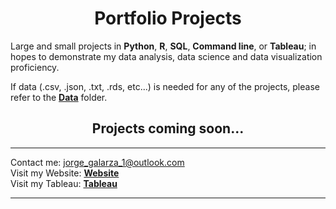 <h1 align="center"><b>Portfolio Projects</b></h1>

Large and small projects in **Python**, **R**, **SQL**, **Command line**, or **Tableau**; in hopes to demonstrate my data analysis, data science and data visualization proficiency.  

If data (.csv, .json, .txt, .rds, etc...) is needed for any of the projects, please refer to the [**Data**](https://github.com/jorgegalarza1/Portfolio_Projects/tree/main/Data) folder.  

<h2 align="center"><b>Projects coming soon...</b></h2>

---

Contact me: jorge_galarza_1@outlook.com  
Visit my Website: [**Website**](http://jorgegalarza1.github.io)  
Visit my Tableau: [**Tableau**](https://public.tableau.com/app/profile/jorge.galarza)

---  
